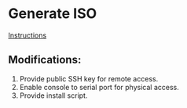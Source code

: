 # Generate ISO

[Instructions](https://nixos.wiki/wiki/Creating_a_NixOS_live_CD)

## Modifications:

1. Provide public SSH key for remote access.
1. Enable console to serial port for physical access.
1. Provide install script.
